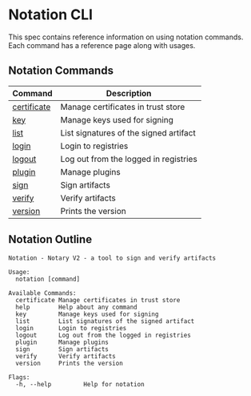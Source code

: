 # Notation CLI

This spec contains reference information on using notation commands. Each command has a reference page along with usages.

## Notation Commands

| Command                                     | Description                            |
| ------------------------------------------- | -------------------------------------- |
| [certificate](./commandline/certificate.md) | Manage certificates in trust store     |
| [key](./commandline/key.md)                 | Manage keys used for signing           |
| [list](./commandline/list.md)               | List signatures of the signed artifact |
| [login](./commandline/login.md)             | Login to registries                    |
| [logout](./commandline/logout.md)           | Log out from the logged in registries  |
| [plugin](./commandline/plugin.md)           | Manage plugins                         |
| [sign](./commandline/sign.md)               | Sign artifacts                         |
| [verify](./commandline/verify.md)           | Verify artifacts                       |
| [version](./commandline/version.md)         | Prints the version                     |

## Notation Outline

```text
Notation - Notary V2 - a tool to sign and verify artifacts

Usage:
  notation [command]

Available Commands:
  certificate Manage certificates in trust store
  help        Help about any command
  key         Manage keys used for signing
  list        List signatures of the signed artifact
  login       Login to registries
  logout      Log out from the logged in registries
  plugin      Manage plugins
  sign        Sign artifacts
  verify      Verify artifacts
  version     Prints the version

Flags:
  -h, --help         Help for notation
```
